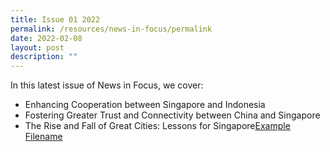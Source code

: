```yaml
---
title: Issue 01 2022
permalink: /resources/news-in-focus/permalink
date: 2022-02-08
layout: post
description: ""
---
```

In this latest issue of News in Focus, we cover:
* Enhancing Cooperation between Singapore and Indonesia
* Fostering Greater Trust and Connectivity between China and Singapore
* The Rise and Fall of Great Cities: Lessons for Singapore[Example Filename](/files/news-in-focus/News%20in%20Focus%2001-2022.pdf)